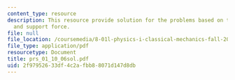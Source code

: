 ```yaml
---
content_type: resource
description: This resource provide solution for the problems based on torque points
  and support force.
file: null
file_location: /coursemedia/8-01l-physics-i-classical-mechanics-fall-2005/2f97952633df4c2afbb88071d147d8db_prs_01_10_06sol.pdf
file_type: application/pdf
resourcetype: Document
title: prs_01_10_06sol.pdf
uid: 2f979526-33df-4c2a-fbb8-8071d147d8db
---
```


